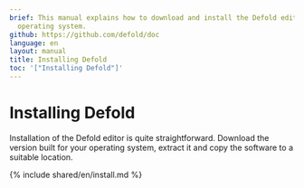 ```yaml
---
brief: This manual explains how to download and install the Defold editor for your
  operating system.
github: https://github.com/defold/doc
language: en
layout: manual
title: Installing Defold
toc: '["Installing Defold"]'
---
```


# Installing Defold

Installation of the Defold editor is quite straightforward. Download the version built for your operating system, extract it and copy the software to a suitable location.

{% include shared/en/install.md %}